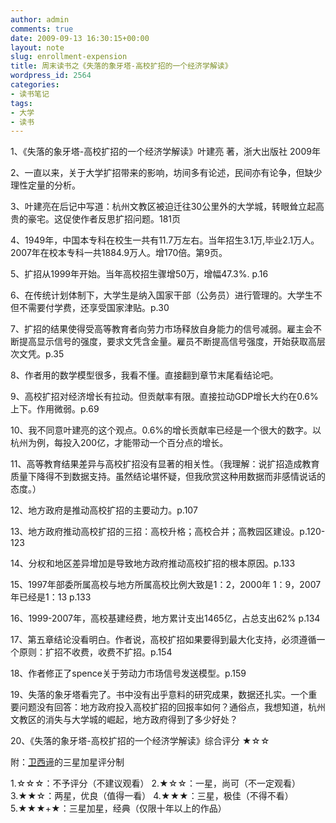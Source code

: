 ```yaml
---
author: admin
comments: true
date: 2009-09-13 16:30:15+00:00
layout: note
slug: enrollment-expension
title: 周末读书之《失落的象牙塔-高校扩招的一个经济学解读》
wordpress_id: 2564
categories:
- 读书笔记
tags:
- 大学
- 读书
---
```


1、《失落的象牙塔-高校扩招的一个经济学解读》叶建亮 著，浙大出版社 2009年

2、一直以来，关于大学扩招带来的影响，坊间多有论述，民间亦有论争，但缺少理性定量的分析。  

3、叶建亮在后记中写道：杭州文教区被迫迁往30公里外的大学城，转眼耸立起高贵的豪宅。这促使作者反思扩招问题。181页

4、1949年，中国本专科在校生一共有11.7万左右。当年招生3.1万,毕业2.1万人。2007年在校本专科一共1884.9万人。增170倍。第9页。

5、扩招从1999年开始。当年高校招生骤增50万，增幅47.3%. p.16  

6、在传统计划体制下，大学生是纳入国家干部（公务员）进行管理的。大学生不但不需要付学费，还享受国家津贴。p.30  

7、扩招的结果使得受高等教育者向劳力市场释放自身能力的信号减弱。雇主会不断提高显示信号的强度，要求文凭含金量。雇员不断提高信号强度，开始获取高层次文凭。p.35

8、作者用的数学模型很多，我看不懂。直接翻到章节末尾看结论吧。

9、高校扩招对经济增长有拉动。但贡献率有限。直接拉动GDP增长大约在0.6%上下。作用微弱。p.69 

10、我不同意叶建亮的这个观点。0.6%的增长贡献率已经是一个很大的数字。以杭州为例，每投入200亿，才能带动一个百分点的增长。

11、高等教育结果差异与高校扩招没有显著的相关性。（我理解：说扩招造成教育质量下降得不到数据支持。虽然结论堪怀疑，但我欣赏这种用数据而非感情说话的态度。）

12、地方政府是推动高校扩招的主要动力。p.107

13、地方政府推动高校扩招的三招：高校升格；高校合并；高教园区建设。p.120-123  

14、分权和地区差异增加是导致地方政府推动高校扩招的根本原因。p.133  

15、1997年部委所属高校与地方所属高校比例大致是1：2，2000年 1：9，2007年已经是1：13 p.133 

16、1999-2007年，高校基建经费，地方累计支出1465亿，占总支出62% p.134 

17、第五章结论没看明白。作者说，高校扩招如果要得到最大化支持，必须遵循一个原则：扩招不收费，收费不扩招。p.154 

18、作者修正了spence关于劳动力市场信号发送模型。p.159  

19、失落的象牙塔看完了。书中没有出乎意料的研究成果，数据还扎实。一个重要问题没有回答：地方政府投入高校扩招的回报率如何？通俗点，我想知道，杭州文教区的消失与大学城的崛起，地方政府得到了多少好处？

20、《失落的象牙塔-高校扩招的一个经济学解读》综合评分 ★☆☆

附：[卫西谛](http://vcd.cinepedia.cn/)的三星加星评分制

1.☆☆☆：不予评分（不建议观看）
2.★☆☆：一星，尚可（不一定观看）
3.★★☆：两星，优良（值得一看）
4.★★★：三星，极佳（不得不看）
5.★★★+★：三星加星，经典（仅限十年以上的作品） 
